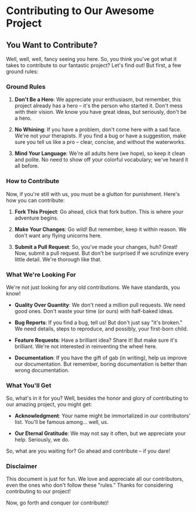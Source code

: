 # Contributing to Our Awesome Project

## You Want to Contribute?

Well, well, well, fancy seeing you here. So, you think you've got what it takes to contribute to our fantastic project? Let's find out! But first, a few ground rules:

### Ground Rules

1. **Don't Be a Hero**: We appreciate your enthusiasm, but remember, this project already has a hero – it's the person who started it. Don't mess with their vision. We know you have great ideas, but seriously, don't be a hero.

2. **No Whining**: If you have a problem, don't come here with a sad face. We're not your therapists. If you find a bug or have a suggestion, make sure you tell us like a pro – clear, concise, and without the waterworks.

3. **Mind Your Language**: We're all adults here (we hope), so keep it clean and polite. No need to show off your colorful vocabulary; we've heard it all before.

### How to Contribute

Now, if you're still with us, you must be a glutton for punishment. Here's how you can contribute:

1. **Fork This Project**: Go ahead, click that fork button. This is where your adventure begins.

2. **Make Your Changes**: Go wild! But remember, keep it within reason. We don't want any flying unicorns here.

3. **Submit a Pull Request**: So, you've made your changes, huh? Great! Now, submit a pull request. But don't be surprised if we scrutinize every little detail. We're thorough like that.

### What We're Looking For

We're not just looking for any old contributions. We have standards, you know!

- **Quality Over Quantity**: We don't need a million pull requests. We need good ones. Don't waste your time (or ours) with half-baked ideas.

- **Bug Reports**: If you find a bug, tell us! But don't just say "it's broken." We need details, steps to reproduce, and possibly, your first-born child.

- **Feature Requests**: Have a brilliant idea? Share it! But make sure it's brilliant. We're not interested in reinventing the wheel here.

- **Documentation**: If you have the gift of gab (in writing), help us improve our documentation. But remember, boring documentation is better than wrong documentation.

### What You'll Get

So, what's in it for you? Well, besides the honor and glory of contributing to our amazing project, you might get:

- **Acknowledgment**: Your name might be immortalized in our contributors' list. You'll be famous among... well, us.

- **Our Eternal Gratitude**: We may not say it often, but we appreciate your help. Seriously, we do.

So, what are you waiting for? Go ahead and contribute – if you dare!

### Disclaimer

This document is just for fun. We love and appreciate all our contributors, even the ones who don't follow these "rules." Thanks for considering contributing to our project!

Now, go forth and conquer (or contribute)!

